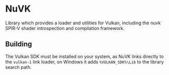 # NuVK

Library which provides a loader and utilities for Vulkan, including the nuvk SPIR-V shader introspection
and compilation framework.

## Building
The Vulkan SDK must be installed on your system, as NuVK links directly to the `vulkan-1` link loader,
on Windows it adds `%VULKAN_SDK%\Lib` to the library search path.